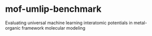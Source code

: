 # mof-umlip-benchmark
Evaluating universal machine learning interatomic potentials in metal-organic framework molecular modeling
